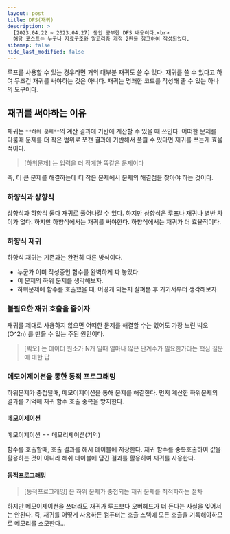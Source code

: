 ```yaml
---
layout: post
title: DFS(재귀)
description: >
  [2023.04.22 ~ 2023.04.27] 동안 공부한 DFS 내용이다.<br>
  해당 포스트는 누구나 자료구조와 알고리즘 개정 2판을 참고하여 작성되었다.
sitemap: false
hide_last_modified: false
---
```


루프를 사용할 수 있는 경우라면 거의 대부분 재귀도 쓸 수 있다. 재귀를 쓸 수 있다고 하여 무조건 재귀를 써야하는 것은 아니다. 재귀는 명쾌한 코드를 작성해 줄 수 있는 하나의 도구이다.

## 재귀를 써야하는 이유

재귀는 `**하위 문제**`의 계산 결과에 기반에 계산할 수 있을 때 쓰인다.
어떠한 문제를 다룰때 문제를 더 작은 범위로 쪼갠 결과에 기반해서 풀릴 수 있다면 재귀를 쓰는게 효율적이다.

> [하위문제] 는 입력을 더 작게한 똑같은 문제이다

즉, 더 큰 문제를 해결하는데 더 작은 문제에서 문제의 해결점을 찾아야 하는 것이다.

### 하향식과 상향식

상향식과 하향식 둘다 재귀로 풀어나갈 수 있다. 하지만 상향식은 루프나 재귀나 별반 차이가 없다.
하지만 하향식에서는 재귀를 써야한다. 하향식에서는 재귀가 더 효율적이다.

### 하향식 재귀

하향식 재귀는 기존과는 완전히 다른 방식이다.

- 누군가 이미 작성중인 함수를 완벽하게 짜 놓았다.
- 이 문제의 하위 문제를 생각해보자.
- 하위문제에 함수를 호출했을 때, 어떻게 되는지 살펴본 후 거기서부터 생각해보자

### 불필요한 재귀 호출을 줄이자

재귀를 제대로 사용하지 않으면 어떠한 문제를 해결할 수는 있어도 가장 느린 빅오(O^2n) 를 만들 수 있는 주된 원인이다.

> [빅오] 는 데이터 원소가 N개 일때 얼마나 많은 단계수가 필요한가라는 핵심 질문에 대한 답

### 메모이제이션을 통한 동적 프로그래밍

하위문제가 중첩될때, 메모이제이션을 통해 문제를 해결한다. 먼저 계산한 하위문제의 결과를 기억해 재귀 함수 호출 중복을 방지한다.

#### 메모이제이션

메모이제이션 == 메모리제이션(기억)

함수를 호출할때, 호출 결과를 해시 테이블에 저장한다.
재귀 함수를 중복호출하여 값을 활용하는 것이 아니라 해쉬 테이블에 담긴 결과를 활용하여 재귀를 사용한다.

#### 동적프로그래밍

> [동적프로그래밍] 은 하위 문제가 중첩되는 재귀 문제를 최적화하는 절차

하지만 메모이제이션을 쓰더라도 재귀가 루프보다 오버헤드가 더 든다는 사실을 잊어서는 안된다.
즉, 재귀를 어떻게 사용하든 컴퓨터는 호출 스택에 모든 호출을 기록해야하므로 메모리를 소모한다...
